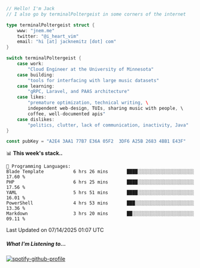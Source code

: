 ```go
// Hello! I'm Jack
// I also go by terminalPoltergeist in some corners of the internet

type terminalPoltergeist struct {
    www: "jnem.me"
    twitter: "@i_heart_vim"
    email: "hi [at] jacknemitz [dot] com"
}

switch terminalPoltergeist {
    case work:
        "Cloud Engineer at the University of Minnesota"
    case building:
        "tools for interfacing with large music datasets"
    case learning:
        "gRPC, Laravel, and PAAS architecture"
    case likes:
        "premature optimization, technical writing, \
        independent web-design, TUIs, sharing music with people, \
        coffee, well-documented apis"
    case dislikes:
        "politics, clutter, lack of communication, inactivity, Java"
}

const pubKey = "A2E4 3AA1 77B7 E36A 05F2  3DF6 A25B 2683 4BB1 E43F"
```

<!--START_SECTION:waka-->
📊 **This week's stack..** 

```text
💬 Programming Languages: 
Blade Template           6 hrs 26 mins       ████░░░░░░░░░░░░░░░░░░░░░   17.60 % 
PHP                      6 hrs 25 mins       ████░░░░░░░░░░░░░░░░░░░░░   17.56 % 
YAML                     5 hrs 51 mins       ████░░░░░░░░░░░░░░░░░░░░░   16.01 % 
PowerShell               4 hrs 53 mins       ███░░░░░░░░░░░░░░░░░░░░░░   13.36 % 
Markdown                 3 hrs 20 mins       ██░░░░░░░░░░░░░░░░░░░░░░░   09.11 % 
```


 Last Updated on 07/14/2025 01:07 UTC
<!--END_SECTION:waka-->

##### What I'm Listening to...

[![spotify-github-profile](https://jnem.me/listening-item?maxAge=2592000)](https://jnem.me/listening)
